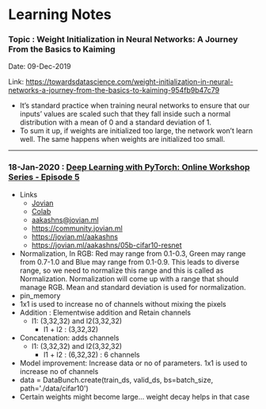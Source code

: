 # Learning Notes

### Topic :  Weight Initialization in Neural Networks: A Journey From the Basics to Kaiming

Date: 09-Dec-2019

Link: https://towardsdatascience.com/weight-initialization-in-neural-networks-a-journey-from-the-basics-to-kaiming-954fb9b47c79

- It’s standard practice when training neural networks to ensure that our inputs’ values are scaled such that they fall inside such a normal distribution with a mean of 0 and a standard deviation of 1.
- To sum it up, if weights are initialized too large, the network won’t learn well. The same happens when weights are initialized too small.

---------------------------

### 18-Jan-2020 : [Deep Learning with PyTorch: Online Workshop Series - Episode 5](https://www.meetup.com/dsnet-blr/events/267531198/)

- Links
  - [Jovian](https://jovian.ml/aakashns/05b-cifar10-resnet)
  - [Colab](https://colab.research.google.com/drive/13gDUjWA28LP8yZZydTkQoTy9vow-KAnp#scrollTo=h-wfooofRoby)
  - aakashns@jovian.ml
  - https://community.jovian.ml
  - https://jovian.ml/aakashns
  - https://jovian.ml/aakashns/05b-cifar10-resnet
- Normalization, In RGB: Red may range from 0.1-0.3, Green may range from 0.7-1.0 and Blue may range from 0.1-0.9. This leads to diverse range, so we need to normalize this range and this is called as Normalization. Normalization will come up with a range that should manage RGB. Mean and standard deviation is used for normalization.
- pin_memory
- 1x1 is used to increase no of channels without mixing the pixels
- Addition : Elementwise addition and Retain channels 
  - l1: (3,32,32) and l2(3,32,32) 
    - l1 + l2 : (3,32,32)
- Concatenation: adds channels 
  - l1: (3,32,32) and l2(3,32,32) 
    - l1 + l2 : (6,32,32) : 6 channels
- Model improvement: Increase data or no of parameters. 1x1 is used to increase no of channels
- data = DataBunch.create(train_ds, valid_ds, bs=batch_size, path='./data/cifar10')
- Certain weights might become large... weight decay helps in that case

